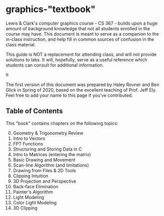 # graphics-"textbook"

Lewis & Clark's computer graphics course - CS 367 - builds upon a huge amount of background knowledge that not all students enrolled in the course may have. This document is meant to serve as a companion to the in-class instruction, and help fill in common sources of confusion in the class material.

This guide is NOT a replacement for attending class, and will not provide solutions to labs. It will, hopefully, serve as a useful reference which students can consult for additional information.

It 

The first version of this document was prepared by Haley Rovner and Ben Glick in Spring of 2020, based on the excellent teaching of Prof. Jeff Ely. Feel free to add your name to this page if you've contributed.

## Table of Contents

This "book" contains chapters on the following topics:

0. Geometry & Trigonometry Review
1. Intro to Vectors
3. FPT Functions
4. Structuring and Storing Data in C
5. Intro to Matrices (entering the matrix)
6. Basic Drawing and Movement
7. Scan-line Algorithm (and limitations)
8. Drawing from Files & 2D Tools
9. Clipping Intuition
10. 3D Projection and Perspective
11. Back-face Elimination
12. Painter's Algorithm
13. Light Modeling
14. Color Light Modeling
15. 3D Clipping
